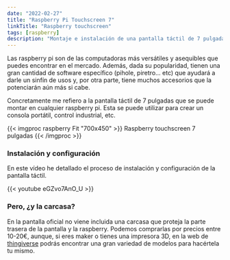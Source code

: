 ```yaml
---
date: "2022-02-27"
title: "Raspberry Pi Touchscreen 7"
linkTitle: "Raspberry touchscreen"
tags: [raspberry]
description: "Montaje e instalación de una pantalla táctil de 7 pulgadas en un Raspberry Pi 4"
---
```


Las raspberry pi son de las computadoras más versátiles y asequibles que puedes encontrar en el mercado. Además, dada su popularidad, tienen una gran cantidad de software específico (pihole, piretro... etc) que ayudará a darle un sinfín de usos y, por otra parte, tiene muchos accesorios que la potenciarán aún más si cabe.

Concretamente me refiero a la pantalla táctil de 7 pulgadas que se puede montar en cualquier raspberry pi. Esta se puede utilizar para crear un consola portátil, control industrial, etc.

{{< imgproc raspberry Fit "700x450" >}}
Raspberry touchscreen 7 pulgadas
{{< /imgproc >}}


### Instalación y configuración
En este vídeo he detallado el proceso de instalación y configuración de la pantalla táctil.

{{< youtube eGZvo7AnO_U >}}


### Pero, ¿y la carcasa?
En la pantalla oficial no viene incluida una carcasa que proteja la parte trasera de la pantalla y la raspberry. Podemos comprarlas por precios entre 10-20€, aunque, si eres maker o tienes una impresora 3D, en la web de [thingiverse](https://www.thingiverse.com/search?q=raspberry+touchscreen+7&type=things&sort=relevant) podrás encontrar una gran variedad de modelos para hacértela tu mismo.
